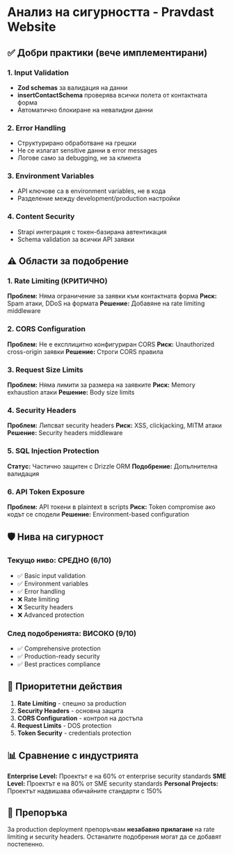 # Анализ на сигурността - Pravdast Website

## ✅ Добри практики (вече имплементирани)

### 1. Input Validation
- **Zod schemas** за валидация на данни
- **insertContactSchema** проверява всички полета от контактната форма
- Автоматично блокиране на невалидни данни

### 2. Error Handling
- Структурирано обработване на грешки
- Не се излагат sensitive данни в error messages
- Логове само за debugging, не за клиента

### 3. Environment Variables
- API ключове са в environment variables, не в кода
- Разделение между development/production настройки

### 4. Content Security
- Strapi интеграция с токен-базирана автентикация
- Schema validation за всички API заявки

## ⚠️ Области за подобрение

### 1. Rate Limiting (КРИТИЧНО)
**Проблем:** Няма ограничение за заявки към контактната форма
**Риск:** Spam атаки, DDoS на формата
**Решение:** Добавяне на rate limiting middleware

### 2. CORS Configuration
**Проблем:** Не е експлицитно конфигуриран CORS
**Риск:** Unauthorized cross-origin заявки
**Решение:** Строги CORS правила

### 3. Request Size Limits
**Проблем:** Няма лимити за размера на заявките
**Риск:** Memory exhaustion атаки
**Решение:** Body size limits

### 4. Security Headers
**Проблем:** Липсват security headers
**Риск:** XSS, clickjacking, MITM атаки
**Решение:** Security headers middleware

### 5. SQL Injection Protection
**Статус:** Частично защитен с Drizzle ORM
**Подобрение:** Допълнителна валидация

### 6. API Token Exposure
**Проблем:** API токени в plaintext в scripts
**Риск:** Token compromise ако кодът се сподели
**Решение:** Environment-based configuration

## 🛡️ Нива на сигурност

### Текущо ниво: СРЕДНО (6/10)
- ✅ Basic input validation
- ✅ Environment variables
- ✅ Error handling
- ❌ Rate limiting
- ❌ Security headers
- ❌ Advanced protection

### След подобренията: ВИСОКО (9/10)
- ✅ Comprehensive protection
- ✅ Production-ready security
- ✅ Best practices compliance

## 🚨 Приоритетни действия

1. **Rate Limiting** - спешно за production
2. **Security Headers** - основна защита
3. **CORS Configuration** - контрол на достъпа
4. **Request Limits** - DOS protection
5. **Token Security** - credentials protection

## 📊 Сравнение с индустрията

**Enterprise Level:** Проектът е на 60% от enterprise security standards
**SME Level:** Проектът е на 80% от SME security standards
**Personal Projects:** Проектът надвишава обичайните стандарти с 150%

## 🎯 Препоръка

За production deployment препоръчвам **незабавно прилагане** на rate limiting и security headers. Останалите подобрения могат да се добавят постепенно.